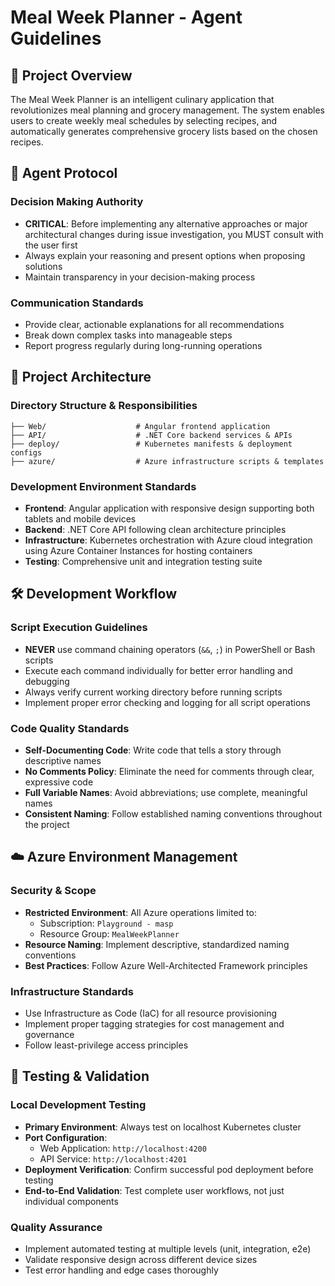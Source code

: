 # Meal Week Planner - Agent Guidelines

## 🍳 Project Overview

The Meal Week Planner is an intelligent culinary application that revolutionizes meal planning and grocery management. The system enables users to create weekly meal schedules by selecting recipes, and automatically generates comprehensive grocery lists based on the chosen recipes.

## 🤖 Agent Protocol

### Decision Making Authority
- **CRITICAL**: Before implementing any alternative approaches or major architectural changes during issue investigation, you MUST consult with the user first
- Always explain your reasoning and present options when proposing solutions
- Maintain transparency in your decision-making process

### Communication Standards
- Provide clear, actionable explanations for all recommendations
- Break down complex tasks into manageable steps
- Report progress regularly during long-running operations

## 📁 Project Architecture

### Directory Structure & Responsibilities
```
├── Web/                    # Angular frontend application
├── API/                    # .NET Core backend services & APIs
├── deploy/                 # Kubernetes manifests & deployment configs
├── azure/                  # Azure infrastructure scripts & templates
```

### Development Environment Standards
- **Frontend**: Angular application with responsive design supporting both tablets and mobile devices
- **Backend**: .NET Core API following clean architecture principles
- **Infrastructure**: Kubernetes orchestration with Azure cloud integration using Azure Container Instances for hosting containers
- **Testing**: Comprehensive unit and integration testing suite

## 🛠️ Development Workflow

### Script Execution Guidelines
- **NEVER** use command chaining operators (`&&`, `;`) in PowerShell or Bash scripts
- Execute each command individually for better error handling and debugging
- Always verify current working directory before running scripts
- Implement proper error checking and logging for all script operations

### Code Quality Standards
- **Self-Documenting Code**: Write code that tells a story through descriptive names
- **No Comments Policy**: Eliminate the need for comments through clear, expressive code
- **Full Variable Names**: Avoid abbreviations; use complete, meaningful names
- **Consistent Naming**: Follow established naming conventions throughout the project

## ☁️ Azure Environment Management

### Security & Scope
- **Restricted Environment**: All Azure operations limited to:
  - Subscription: `Playground - masp`
  - Resource Group: `MealWeekPlanner`
- **Resource Naming**: Implement descriptive, standardized naming conventions
- **Best Practices**: Follow Azure Well-Architected Framework principles

### Infrastructure Standards
- Use Infrastructure as Code (IaC) for all resource provisioning
- Implement proper tagging strategies for cost management and governance
- Follow least-privilege access principles

## 🧪 Testing & Validation

### Local Development Testing
- **Primary Environment**: Always test on localhost Kubernetes cluster
- **Port Configuration**:
  - Web Application: `http://localhost:4200`
  - API Service: `http://localhost:4201`
- **Deployment Verification**: Confirm successful pod deployment before testing
- **End-to-End Validation**: Test complete user workflows, not just individual components

### Quality Assurance
- Implement automated testing at multiple levels (unit, integration, e2e)
- Validate responsive design across different device sizes
- Test error handling and edge cases thoroughly